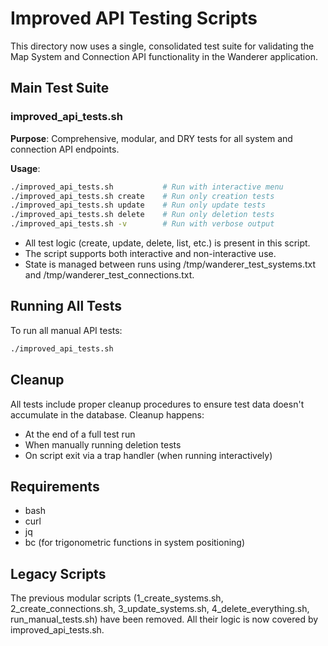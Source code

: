 # Improved API Testing Scripts

This directory now uses a single, consolidated test suite for validating the Map System and Connection API functionality in the Wanderer application.

## Main Test Suite

### improved_api_tests.sh

**Purpose**: Comprehensive, modular, and DRY tests for all system and connection API endpoints.

**Usage**:
```bash
./improved_api_tests.sh           # Run with interactive menu
./improved_api_tests.sh create    # Run only creation tests
./improved_api_tests.sh update    # Run only update tests
./improved_api_tests.sh delete    # Run only deletion tests
./improved_api_tests.sh -v        # Run with verbose output
```

- All test logic (create, update, delete, list, etc.) is present in this script.
- The script supports both interactive and non-interactive use.
- State is managed between runs using /tmp/wanderer_test_systems.txt and /tmp/wanderer_test_connections.txt.

## Running All Tests

To run all manual API tests:
```bash
./improved_api_tests.sh
```

## Cleanup

All tests include proper cleanup procedures to ensure test data doesn't accumulate in the database. Cleanup happens:
- At the end of a full test run
- When manually running deletion tests
- On script exit via a trap handler (when running interactively)

## Requirements

- bash
- curl
- jq
- bc (for trigonometric functions in system positioning)

## Legacy Scripts

The previous modular scripts (1_create_systems.sh, 2_create_connections.sh, 3_update_systems.sh, 4_delete_everything.sh, run_manual_tests.sh) have been removed. All their logic is now covered by improved_api_tests.sh. 